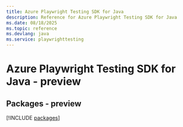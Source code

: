 ```yaml
---
title: Azure Playwright Testing SDK for Java
description: Reference for Azure Playwright Testing SDK for Java
ms.date: 08/18/2025
ms.topic: reference
ms.devlang: java
ms.service: playwrighttesting
---
```

# Azure Playwright Testing SDK for Java - preview
## Packages - preview
[!INCLUDE [packages](playwright-testing-index.md)]